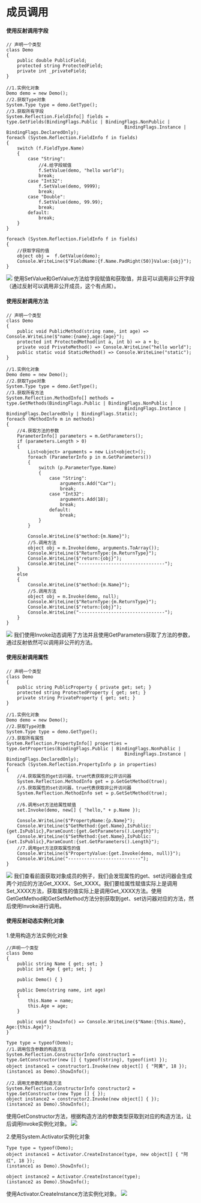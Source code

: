 # 成员调用

#### 使用反射调用字段
```
// 声明一个类型
class Demo
{
    public double PublicField;
    protected string ProtectedField;
    private int _privateField;
}

//1.实例化对象
Demo demo = new Demo();
//2.获取Type对象
System.Type type = demo.GetType();
//3.获取所有字段
System.Reflection.FieldInfo[] fields = type.GetFields(BindingFlags.Public | BindingFlags.NonPublic | 
                                            BindingFlags.Instance | BindingFlags.DeclaredOnly);
foreach (System.Reflection.FieldInfo f in fields)
{
    switch (f.FieldType.Name)
    {
        case "String":
            //4.给字段赋值
            f.SetValue(demo, "hello world");
            break;
        case "Int32":
            f.SetValue(demo, 9999);
            break;
        case "Double":
            f.SetValue(demo, 99.99);
            break;
        default:
            break;
    }
}

foreach (System.Reflection.FieldInfo f in fields)
{
    //获取字段的值
    object obj =  f.GetValue(demo);
    Console.WriteLine($"FieldName:{f.Name.PadRight(50)}Value:{obj}");
}
```
![](http://ouanpg9tc.bkt.clouddn.com/image/learning/reflection03/SetValue&GetValue01.png)
使用SetValue和GetValue方法给字段赋值和获取值，并且可以调用非公开字段（通过反射可以调用非公开成员，这个有点屌）。

#### 使用反射调用方法
```
// 声明一个类型
class Demo
{
    public void PublicMethod(string name, int age) => Console.WriteLine($"name:{name},age:{age}");
    protected int ProtectedMethod(int a, int b) => a + b;
    private void PrivateMethod() => Console.WriteLine("hello world");
    public static void StaticMethod() => Console.WriteLine("static");
}

//1.实例化对象
Demo demo = new Demo();
//2.获取Type对象
System.Type type = demo.GetType();
//3.获取所有方法
System.Reflection.MethodInfo[] methods = type.GetMethods(BindingFlags.Public | BindingFlags.NonPublic | 
                                            BindingFlags.Instance | BindingFlags.DeclaredOnly | BindingFlags.Static);
foreach (MethodInfo m in methods)
{
    //4.获取方法的参数
    ParameterInfo[] parameters = m.GetParameters();
    if (parameters.Length > 0)
    {
        List<object> arguments = new List<object>();
        foreach (ParameterInfo p in m.GetParameters())
        {
            switch (p.ParameterType.Name)
            {
                case "String":
                    arguments.Add("Car");
                    break;
                case "Int32":
                    arguments.Add(18);
                    break;
                default:
                    break;
            }
        }

        Console.WriteLine($"method:{m.Name}");
        //5.调用方法
        object obj = m.Invoke(demo, arguments.ToArray());
        Console.WriteLine($"ReturnType:{m.ReturnType}");
        Console.WriteLine($"return:{obj}");
        Console.WriteLine("--------------------------------");
    }
    else
    {
        Console.WriteLine($"method:{m.Name}");
        //5.调用方法
        object obj = m.Invoke(demo, null);    
        Console.WriteLine($"ReturnType:{m.ReturnType}");                
        Console.WriteLine($"return:{obj}");
        Console.WriteLine("--------------------------------");
    }
}
```
![](http://ouanpg9tc.bkt.clouddn.com/image/learning/reflection03/Invoke01.png)
我们使用Invoke动态调用了方法并且使用GetParameters获取了方法的参数，通过反射依然可以调用非公开的方法。

#### 使用反射调用属性
```
// 声明一个类型
class Demo
{
    public string PublicProperty { private get; set; }
    protected string ProtectedProperty { get; set; }
    private string PrivateProperty { get; set; }
}

//1.实例化对象
Demo demo = new Demo();
//2.获取Type对象
System.Type type = demo.GetType();
//3.获取所有属性
System.Reflection.PropertyInfo[] properties = type.GetProperties(BindingFlags.Public | BindingFlags.NonPublic |
                                            BindingFlags.Instance | BindingFlags.DeclaredOnly);
foreach (System.Reflection.PropertyInfo p in properties)
{
    //4.获取属性的get访问器，true代表获取非公开访问器
    System.Reflection.MethodInfo get = p.GetGetMethod(true);
    //5.获取属性的set访问器，true代表获取非公开访问器
    System.Reflection.MethodInfo set = p.GetSetMethod(true);

    //6.调用set方法给属性赋值
    set.Invoke(demo, new[] { "hello," + p.Name });

    Console.WriteLine($"PropertyName:{p.Name}");
    Console.WriteLine($"GetMethod:{get.Name},IsPublic:{get.IsPublic},ParamCount:{get.GetParameters().Length}");
    Console.WriteLine($"SetMethod:{set.Name},IsPublic:{set.IsPublic},ParamCount:{set.GetParameters().Length}");
    //7.调用get方法获取属性的值
    Console.WriteLine($"PropertyValue:{get.Invoke(demo, null)}");
    Console.WriteLine("---------------------------");
}
```
![](http://ouanpg9tc.bkt.clouddn.com/image/learning/reflection03/Invoke02.png)
我们查看前面获取对象成员的例子，我们会发现属性的get、set访问器会生成两个对应的方法Get_XXXX、Set_XXXX。我们要给属性赋值实际上是调用Set_XXXX方法，获取属性的值实际上是调用Get_XXXX方法。使用GetGetMethod和GetSetMethod方法分别获取到get、set访问器对应的方法，然后使用Invoke进行调用。

#### 使用反射动态实例化对象
1.使用构造方法实例化对象
```
//声明一个类型
class Demo
{
    public string Name { get; set; }
    public int Age { get; set; }

    public Demo() { }

    public Demo(string name, int age)
    {
        this.Name = name;
        this.Age = age;
    }

    public void ShowInfo() => Console.WriteLine($"Name:{this.Name}, Age:{this.Age}");
}

Type type = typeof(Demo);
//1.调用包含参数的构造方法
System.Reflection.ConstructorInfo constructor1 = type.GetConstructor(new [] { typeof(string), typeof(int) });
object instance1 = constructor1.Invoke(new object[] { "阿黄", 18 });
(instance1 as Demo).ShowInfo();

//2.调用无参数的构造方法
System.Reflection.ConstructorInfo constructor2 = type.GetConstructor(new Type [] { });
object instance2 = constructor2.Invoke(new object[] { });
(instance2 as Demo).ShowInfo();
```
使用GetConstructor方法，根据构造方法的参数类型获取到对应的构造方法，让后调用Invoke实例化对象。
![](http://ouanpg9tc.bkt.clouddn.com/image/learning/reflection03/ConstructorInfo01.png)

2.使用System.Activator实例化对象
```
Type type = typeof(Demo);
object instance1 = Activator.CreateInstance(type, new object[] { "阿红", 18 });
(instance1 as Demo).ShowInfo();

object instance2 = Activator.CreateInstance(type);
(instance2 as Demo).ShowInfo();
```
使用Activator.CreateInstance方法实例化对象。
![](http://ouanpg9tc.bkt.clouddn.com/image/learning/reflection03/Activator01.png)
